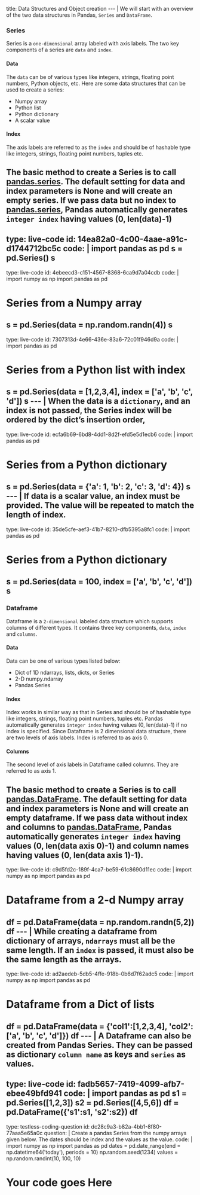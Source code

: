 title: Data Structures and Object creation
--- |
  We will start with an overview of the two data structures in Pandas, `Series` and `DataFrame`.

  ### Series
  Series is a `one-dimensional` array labeled with axis labels. The two key components of a series are `data` and `index`.
  #### Data
  The `data` can be of various types like integers, strings, floating point numbers, Python objects, etc.
  Here are some data structures that can be used to create a series:
  * Numpy array
  * Python list
  * Python dictionary
  * A scalar value
  #### Index
  The axis labels are referred to as the `index` and should be of hashable type like integers, strings, floating point numbers, tuples etc.

  The basic method to create a Series is to call [pandas.series](https://pandas.pydata.org/pandas-docs/stable/generated/pandas.Series.html#pandas.Series). The default setting for data and index parameters is None and will create an empty series. If we pass data but no index to [pandas.series](https://pandas.pydata.org/pandas-docs/stable/generated/pandas.Series.html#pandas.Series), Pandas automatically generates `integer index` having values (0, len(data)-1)
---
type: live-code
id: 14ea82a0-4c00-4aae-a91c-d1744712bc5c
code: |
  import pandas as pd
  s = pd.Series()
  s
---
type: live-code
id: 4ebeecd3-c151-4567-8368-6ca9d7a04cdb
code: |
  import numpy as np
  import pandas as pd
  # Series from a Numpy array
  s = pd.Series(data = np.random.randn(4))
  s
---
type: live-code
id: 7307313d-4e66-436e-83a6-72c01f946d9a
code: |
  import pandas as pd
  # Series from a Python list with index
  s = pd.Series(data = [1,2,3,4], index = ['a', 'b', 'c', 'd'])
  s
--- |
  When the data is a `dictionary`, and an index is not passed, the Series index will be ordered by the dict’s insertion order,
---
type: live-code
id: ecfa6b69-6bd8-4dd1-8d2f-efd5e5d1ecb6
code: |
  import pandas as pd
  # Series from a Python dictionary
  s = pd.Series(data = {'a': 1, 'b': 2, 'c': 3, 'd': 4})
  s
--- |
  If data is a scalar value, an index must be provided. The value will be repeated to match the length of index.
---
type: live-code
id: 35de5cfe-aef3-41b7-8210-dfb5395a8fc1
code: |
import pandas as pd
  # Series from a Python dictionary
  s = pd.Series(data = 100, index = ['a', 'b', 'c', 'd'])
  s
---
  ### Dataframe
  Dataframe is a `2-dimensional` labeled data structure which supports columns of different types. It contains three key components, `data`, `index` and `columns`.
  #### Data
  Data can be one of various types listed below:
  * Dict of 1D ndarrays, lists, dicts, or Series
  * 2-D numpy.ndarray
  * Pandas Series
  #### Index
  Index works in similar way as that in Series and should be of hashable type like integers, strings, floating point numbers, tuples etc. Pandas automatically generates `integer index` having values (0, len(data)-1) if no index is specified. Since Dataframe is 2 dimensional data structure, there are two levels of axis labels. Index is referred to as axis 0.
  #### Columns
  The second level of axis labels in Dataframe called columns. They are referred to as axis 1.

  The basic method to create a Series is to call [pandas.DataFrame](https://pandas.pydata.org/pandas-docs/version/0.23.4/generated/pandas.DataFrame.html). The default setting for data and index parameters is None and will create an empty dataframe. If we pass data without index and columns to [pandas.DataFrame](https://pandas.pydata.org/pandas-docs/version/0.23.4/generated/pandas.DataFrame.html), Pandas automatically generates `integer index` having values (0, len(data axis 0)-1) and column names having values (0, len(data axis 1)-1).
---
type: live-code
id: c9d5fd2c-189f-4ca7-be59-61c8690d11ec
code: |
  import numpy as np
  import pandas as pd
  # Dataframe from a 2-d Numpy array
  df = pd.DataFrame(data = np.random.randn(5,2))
  df
--- |
  While creating a dataframe from dictionary of arrays, `ndarrays` must all be the same length. If an `index` is passed, it must also be the same length as the arrays.
---
type: live-code
id: ad2aedeb-5db5-4ffe-918b-0b6d7f62adc5
code: |
  import numpy as np
  import pandas as pd  
  # Dataframe from a Dict of lists
  df = pd.DataFrame(data = {'col1':[1,2,3,4], 'col2':['a', 'b', 'c', 'd']})
  df
--- |
  A Dataframe can also be created from Pandas Series. They can be passed as dictionary `column name` as keys and `series` as values.
---
type: live-code
id: fadb5657-7419-4099-afb7-ebee49bfd941
code: |
  import pandas as pd
  s1 = pd.Series([1,2,3])
  s2 = pd.Series([4,5,6])
  df = pd.DataFrame({'s1':s1, 's2':s2})
  df
---
type: testless-coding-question
id: dc28c9a3-b82a-4bb1-8f80-77aaa5e65a0c
question: |
  Create a pandas Series from the numpy arrays given below. The dates should be index and the values as the value.
code: |
  import numpy as np
  import pandas as pd
  dates = pd.date_range(end = np.datetime64('today'), periods = 10)
  np.random.seed(1234)
  values = np.random.randint(10, 100, 10)
  # Your code goes Here
